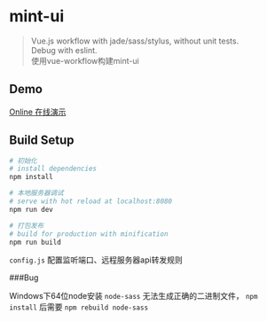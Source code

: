 # mint-ui

> Vue.js workflow with jade/sass/stylus, without unit tests.<br>
> Debug with eslint.<br>
> 使用vue-workflow构建mint-ui

## Demo

[Online 在线演示](http://gameboy.online/test/mint-ui/)

## Build Setup

``` bash
# 初始化
# install dependencies
npm install

# 本地服务器调试
# serve with hot reload at localhost:8080
npm run dev

# 打包发布
# build for production with minification
npm run build
```

`config.js` 配置监听端口、远程服务器api转发规则

###Bug

Windows下64位node安装 `node-sass` 无法生成正确的二进制文件， `npm install` 后需要 `npm rebuild node-sass`
